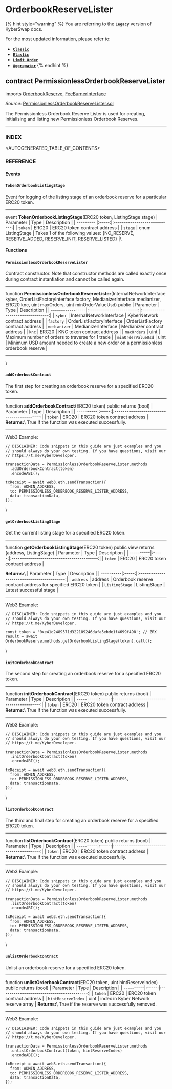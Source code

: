 # OrderbookReserveLister

{% hint style="warning" %}
You are referring to the **`Legacy`** version of KyberSwap docs.

For the most updated information, please refer to:

* [**`Classic`**](broken-reference)
* [**`Elastic`**](../../kyberswap-elastic/)
* [**`Limit Order`**](../../../../kyberswap-solutions/limit-order/)
* [**`Aggregator`**](../../../../kyberswap-solutions/kyberswap-aggregator/)
{% endhint %}

## contract PermissionlessOrderbookReserveLister

imports [OrderbookReserve](https://docs.kyberswap.com/Legacy/api-abi/misc/api\_abi-orderbookreserve.md), [FeeBurnerInterface](https://docs.kyberswap.com/Legacy/api-abi/misc/api\_abi-feeburnerinterface.md)

_Source_: [PermissionlessOrderbookReserveLister.sol](https://github.com/KyberNetwork/smart-contracts/blob/master/contracts/reserves/orderBookReserve/permissionless/PermissionlessOrderbookReserveLister.sol)

The Permissionless Orderbook Reserve Lister is used for creating, initialising and listing new Permissionless Orderbook Reserves.

***

### INDEX[​](https://docs.kyberswap.com/Legacy/api-abi/misc/api\_abi-permissionlessorderbookreservelister#index) <a href="#index" id="index"></a>

\<AUTOGENERATED\_TABLE\_OF\_CONTENTS>

### REFERENCE[​](https://docs.kyberswap.com/Legacy/api-abi/misc/api\_abi-permissionlessorderbookreservelister#reference) <a href="#reference" id="reference"></a>

#### Events[​](https://docs.kyberswap.com/Legacy/api-abi/misc/api\_abi-permissionlessorderbookreservelister#events) <a href="#events" id="events"></a>

#### `TokenOrderbookListingStage`[​](https://docs.kyberswap.com/Legacy/api-abi/misc/api\_abi-permissionlessorderbookreservelister#tokenorderbooklistingstage) <a href="#tokenorderbooklistingstage" id="tokenorderbooklistingstage"></a>

Event for logging of the listing stage of an orderbook reserve for a particular ERC20 token.

***

event **TokenOrderbookListingStage**(ERC20 token, ListingStage stage) | Parameter | Type | Description | | --------- |:-----:|:----------------------------:| | `token` | ERC20 | ERC20 token contract address | | `stage` | enum ListingStage | Takes 1 of the following values: {NO\_RESERVE, RESERVE\_ADDED, RESERVE\_INIT, RESERVE\_LISTED} |\


#### Functions[​](https://docs.kyberswap.com/Legacy/api-abi/misc/api\_abi-permissionlessorderbookreservelister#functions) <a href="#functions" id="functions"></a>

#### `PermissionlessOrderbookReserveLister`[​](https://docs.kyberswap.com/Legacy/api-abi/misc/api\_abi-permissionlessorderbookreservelister#permissionlessorderbookreservelister) <a href="#permissionlessorderbookreservelister" id="permissionlessorderbookreservelister"></a>

Contract constructor. Note that constructor methods are called exactly once during contract instantiation and cannot be called again.

***

function **PermissionlessOrderbookReserveLister**(InternalNetworkInterface kyber, OrderListFactoryInterface factory, MedianizerInterface medianizer, ERC20 knc, uint maxOrders, uint minOrderValueUsd) public | Parameter | Type | Description | | -----------------|:------------------------:|:--------------------------------:| | `kyber` | InternalNetworkInterface | KyberNetwork contract address | | `factory` | OrderListFactoryInterface | OrderListFactory contract address | | `medianizer` | MedianizerInterface | Medianizer contract address | | `knc` | ERC20 | KNC token contract address | | `maxOrders` | uint | Maximum number of orders to traverse for 1 trade | | `minOrderValueUsd` | uint | Minimum USD amount needed to create a new order on a permissionless orderbook reserve |

***

\


#### `addOrderbookContract`[​](https://docs.kyberswap.com/Legacy/api-abi/misc/api\_abi-permissionlessorderbookreservelister#addorderbookcontract) <a href="#addorderbookcontract" id="addorderbookcontract"></a>

The first step for creating an orderbook reserve for a specified ERC20 token.

***

function **addOrderbookContract**(ERC20 token) public returns (bool) | Parameter | Type | Description | | ----------|:-----:|:------------------------------------------:| | `token` | ERC20 | ERC20 token contract address | **Returns:**\ True if the function was executed successfully.

***

Web3 Example:

```
// DISCLAIMER: Code snippets in this guide are just examples and you
// should always do your own testing. If you have questions, visit our
// https://t.me/KyberDeveloper.

transactionData = PermissionlessOrderbookReserveLister.methods
  .addOrderbookContract(token)
  .encodeABI();

txReceipt = await web3.eth.sendTransaction({
  from: ADMIN_ADDRESS,
  to: PERMISSIONLESS_ORDERBOOK_RESERVE_LISTER_ADDRESS,
  data: transactionData,
});
```

\


#### `getOrderbookListingStage`[​](https://docs.kyberswap.com/Legacy/api-abi/misc/api\_abi-permissionlessorderbookreservelister#getorderbooklistingstage) <a href="#getorderbooklistingstage" id="getorderbooklistingstage"></a>

Get the current listing stage for a specified ERC20 token.

***

function **getOrderbookListingStage**(ERC20 token) public view returns (address, ListingStage) | Parameter | Type | Description | | ----------|:-----:|:------------------------------------------:| | `token` | ERC20 | ERC20 token contract address |

**Returns:**\ | Parameter | Type | Description | | ----------|:-----:|:------------------------------------------:| | `address` | address | Orderbook reserve contract address for specified ERC20 token | | `ListingStage` | ListingStage | Latest successful stage |

***

Web3 Example:

```
// DISCLAIMER: Code snippets in this guide are just examples and you
// should always do your own testing. If you have questions, visit our
// https://t.me/KyberDeveloper.

const token = '0xe41d2489571d322189246dafa5ebde1f4699f498'; // ZRX
result = await OrderbookReserve.methods.getOrderbookListingStage(token).call();
```

\


#### `initOrderbookContract`[​](https://docs.kyberswap.com/Legacy/api-abi/misc/api\_abi-permissionlessorderbookreservelister#initorderbookcontract) <a href="#initorderbookcontract" id="initorderbookcontract"></a>

The second step for creating an orderbook reserve for a specified ERC20 token.

***

function **initOrderbookContract**(ERC20 token) public returns (bool) | Parameter | Type | Description | | ----------|:-----:|:------------------------------------------:| | `token` | ERC20 | ERC20 token contract address | **Returns:**\ True if the function was executed successfully.

***

Web3 Example:

```
// DISCLAIMER: Code snippets in this guide are just examples and you
// should always do your own testing. If you have questions, visit our
// https://t.me/KyberDeveloper.

transactionData = PermissionlessOrderbookReserveLister.methods
  .initOrderbookContract(token)
  .encodeABI();

txReceipt = await web3.eth.sendTransaction({
  from: ADMIN_ADDRESS,
  to: PERMISSIONLESS_ORDERBOOK_RESERVE_LISTER_ADDRESS,
  data: transactionData,
});
```

\


#### `listOrderbookContract`[​](https://docs.kyberswap.com/Legacy/api-abi/misc/api\_abi-permissionlessorderbookreservelister#listorderbookcontract) <a href="#listorderbookcontract" id="listorderbookcontract"></a>

The third and final step for creating an orderbook reserve for a specified ERC20 token.

***

function **listOrderbookContract**(ERC20 token) public returns (bool) | Parameter | Type | Description | | ----------|:-----:|:------------------------------------------:| | `token` | ERC20 | ERC20 token contract address | **Returns:**\ True if the function was executed successfully.

***

Web3 Example:

```
// DISCLAIMER: Code snippets in this guide are just examples and you
// should always do your own testing. If you have questions, visit our
// https://t.me/KyberDeveloper.

transactionData = PermissionlessOrderbookReserveLister.methods
  .listOrderbookContract(token)
  .encodeABI();

txReceipt = await web3.eth.sendTransaction({
  from: ADMIN_ADDRESS,
  to: PERMISSIONLESS_ORDERBOOK_RESERVE_LISTER_ADDRESS,
  data: transactionData,
});
```

\


#### `unlistOrderbookContract`[​](https://docs.kyberswap.com/Legacy/api-abi/misc/api\_abi-permissionlessorderbookreservelister#unlistorderbookcontract) <a href="#unlistorderbookcontract" id="unlistorderbookcontract"></a>

Unlist an orderbook reserve for a specified ERC20 token.

***

function **unlistOrderbookContract**(ERC20 token, uint hintReserveIndex) public returns (bool) | Parameter | Type | Description | | ----------|:-----:|:------------------------------------------:| | `token` | ERC20 | ERC20 token contract address | | `hintReserveIndex` | uint | index in Kyber Network reserve array | **Returns:**\ True if the reserve was successfully removed.

***

Web3 Example:

```
// DISCLAIMER: Code snippets in this guide are just examples and you
// should always do your own testing. If you have questions, visit our
// https://t.me/KyberDeveloper.

transactionData = PermissionlessOrderbookReserveLister.methods
  .unlistOrderbookContract(token, hintReserveIndex)
  .encodeABI();

txReceipt = await web3.eth.sendTransaction({
  from: ADMIN_ADDRESS,
  to: PERMISSIONLESS_ORDERBOOK_RESERVE_LISTER_ADDRESS,
  data: transactionData,
});
```
